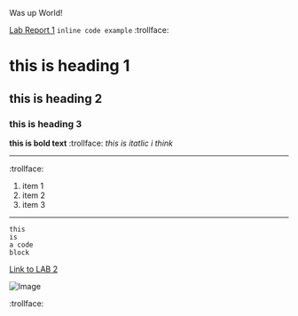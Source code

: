 Was up World!

[Lab Report 1](lab-report-1-week-2.html)
`inline code example`
:trollface:
# this is heading 1
## this is heading 2
### this is heading 3

**this is bold text**
:trollface:
*this is itatlic i think*

***

:trollface:
1. item 1
2. item 2
3. item 3

***

```
this 
is 
a code
block
```
[Link to LAB 2](https://docs.google.com/document/d/1Nw6gdehL-BzqjeVV1jzi_Ni4cdpx2uquLztLGTdzUdU/edit)	


![Image](https://www.wildrepublic.com/wp-content/uploads/2018/11/505772048-siberian-husky-xl.jpg)

:trollface:
